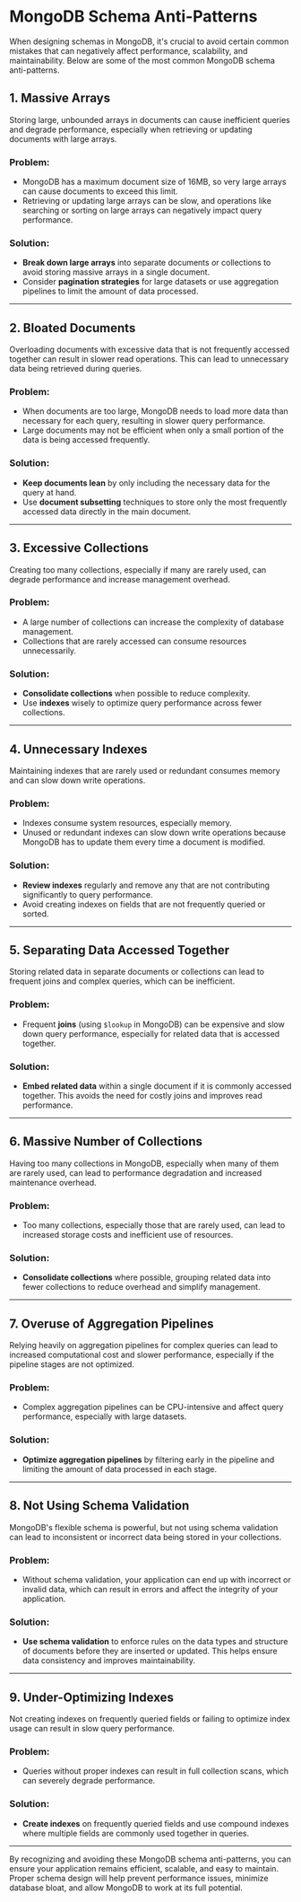 # MongoDB Schema Anti-Patterns

When designing schemas in MongoDB, it's crucial to avoid certain common mistakes that can negatively affect performance, scalability, and maintainability. Below are some of the most common MongoDB schema anti-patterns.

## 1. **Massive Arrays**
Storing large, unbounded arrays in documents can cause inefficient queries and degrade performance, especially when retrieving or updating documents with large arrays.

### Problem:
- MongoDB has a maximum document size of 16MB, so very large arrays can cause documents to exceed this limit.
- Retrieving or updating large arrays can be slow, and operations like searching or sorting on large arrays can negatively impact query performance.

### Solution:
- **Break down large arrays** into separate documents or collections to avoid storing massive arrays in a single document.
- Consider **pagination strategies** for large datasets or use aggregation pipelines to limit the amount of data processed.

---

## 2. **Bloated Documents**
Overloading documents with excessive data that is not frequently accessed together can result in slower read operations. This can lead to unnecessary data being retrieved during queries.

### Problem:
- When documents are too large, MongoDB needs to load more data than necessary for each query, resulting in slower query performance.
- Large documents may not be efficient when only a small portion of the data is being accessed frequently.

### Solution:
- **Keep documents lean** by only including the necessary data for the query at hand.
- Use **document subsetting** techniques to store only the most frequently accessed data directly in the main document.

---

## 3. **Excessive Collections**
Creating too many collections, especially if many are rarely used, can degrade performance and increase management overhead.

### Problem:
- A large number of collections can increase the complexity of database management.
- Collections that are rarely accessed can consume resources unnecessarily.

### Solution:
- **Consolidate collections** when possible to reduce complexity.
- Use **indexes** wisely to optimize query performance across fewer collections.

---

## 4. **Unnecessary Indexes**
Maintaining indexes that are rarely used or redundant consumes memory and can slow down write operations.

### Problem:
- Indexes consume system resources, especially memory.
- Unused or redundant indexes can slow down write operations because MongoDB has to update them every time a document is modified.

### Solution:
- **Review indexes** regularly and remove any that are not contributing significantly to query performance.
- Avoid creating indexes on fields that are not frequently queried or sorted.

---

## 5. **Separating Data Accessed Together**
Storing related data in separate documents or collections can lead to frequent joins and complex queries, which can be inefficient.

### Problem:
- Frequent **joins** (using `$lookup` in MongoDB) can be expensive and slow down query performance, especially for related data that is accessed together.
  
### Solution:
- **Embed related data** within a single document if it is commonly accessed together. This avoids the need for costly joins and improves read performance.

---

## 6. **Massive Number of Collections**
Having too many collections in MongoDB, especially when many of them are rarely used, can lead to performance degradation and increased maintenance overhead.

### Problem:
- Too many collections, especially those that are rarely used, can lead to increased storage costs and inefficient use of resources.
  
### Solution:
- **Consolidate collections** where possible, grouping related data into fewer collections to reduce overhead and simplify management.

---

## 7. **Overuse of Aggregation Pipelines**
Relying heavily on aggregation pipelines for complex queries can lead to increased computational cost and slower performance, especially if the pipeline stages are not optimized.

### Problem:
- Complex aggregation pipelines can be CPU-intensive and affect query performance, especially with large datasets.
  
### Solution:
- **Optimize aggregation pipelines** by filtering early in the pipeline and limiting the amount of data processed in each stage.

---

## 8. **Not Using Schema Validation**
MongoDB's flexible schema is powerful, but not using schema validation can lead to inconsistent or incorrect data being stored in your collections.

### Problem:
- Without schema validation, your application can end up with incorrect or invalid data, which can result in errors and affect the integrity of your application.
  
### Solution:
- **Use schema validation** to enforce rules on the data types and structure of documents before they are inserted or updated. This helps ensure data consistency and improves maintainability.

---

## 9. **Under-Optimizing Indexes**
Not creating indexes on frequently queried fields or failing to optimize index usage can result in slow query performance.

### Problem:
- Queries without proper indexes can result in full collection scans, which can severely degrade performance.
  
### Solution:
- **Create indexes** on frequently queried fields and use compound indexes where multiple fields are commonly used together in queries.

---

By recognizing and avoiding these MongoDB schema anti-patterns, you can ensure your application remains efficient, scalable, and easy to maintain. Proper schema design will help prevent performance issues, minimize database bloat, and allow MongoDB to work at its full potential.
